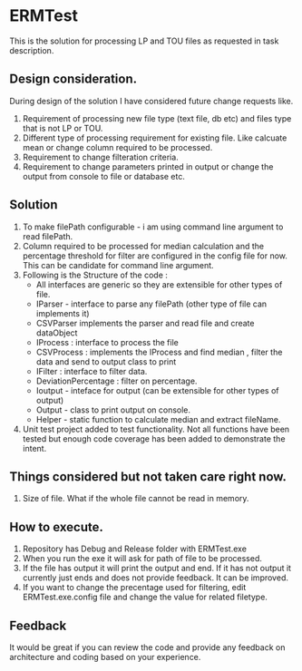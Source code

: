 # ERMTest

This is the solution for processing LP and TOU files as requested in task description.

## Design consideration.

During design of the solution I have considered future change requests like. 
 1. Requirement of processing new file type (text file, db etc) and files type that is not LP or TOU.
 2. Different type of processing requirement for existing file. Like calcuate mean or change column required to be processed.
 3. Requirement to change filteration criteria.
 4. Requirement to change parameters printed in output or change the output from console to file or database etc.


## Solution

1. To make filePath configurable - i am using command line argument to read filePath.
2. Column required to be processed for median calculation and the percentage threshold for filter are configured in the config file for now. This
   can be candidate for command line argument. 
3. Following is the Structure of the code :
   * All interfaces are generic so they are extensible for other types of file.
   * IParser - interface to parse any filePath (other type of file can implements it)
   * CSVParser implements the parser and read file and create dataObject 
   * IProcess : interface to process the file 
   * CSVProcess : implements the IProcess and find median , filter the data and send to output class to print
   * IFilter : interface to filter data. 
   * DeviationPercentage : filter on percentage.
   * Ioutput - inteface for output (can be extensible for other types of output)
   * Output - class to print output on console.
   * Helper - static function to calculate median and extract fileName.
4. Unit test project added to test functionality. Not all functions have been tested but enough code coverage has been added to demonstrate the intent.


## Things considered but not taken care right now.

1. Size of file. What if the whole file cannot be read in memory.

## How to execute.

1. Repository has Debug and Release folder with ERMTest.exe
2. When you run the exe it will ask for path of file to be processed.
3. If the file has output it will print the output and end. If it has not output it currently just ends and does not provide feedback. It can be improved.
4. If you want to change the precentage used for filtering, edit ERMTest.exe.config file and change the value for related filetype.

## Feedback
It would be great if you can review the code and provide any feedback on architecture and coding based on your experience. 



  
   